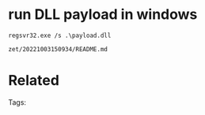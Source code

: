 # run DLL payload in windows
```
regsvr32.exe /s .\payload.dll
```

` zet/20221003150934/README.md `

# Related


Tags:

    
